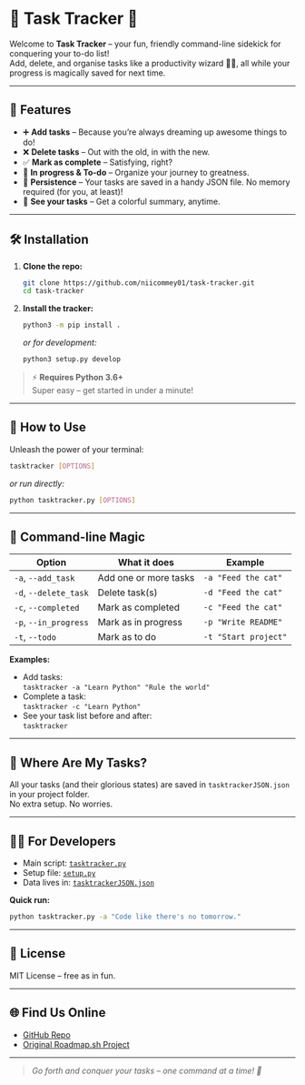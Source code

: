 # 🎉 Task Tracker 🚀

Welcome to **Task Tracker** – your fun, friendly command-line sidekick for conquering your to-do list!  
Add, delete, and organise tasks like a productivity wizard 🧙‍♂️, all while your progress is magically saved for next time.

---

## 🌟 Features

- ➕ **Add tasks** – Because you’re always dreaming up awesome things to do!
- ❌ **Delete tasks** – Out with the old, in with the new.
- ✅ **Mark as complete** – Satisfying, right?
- 🔄 **In progress & To-do** – Organize your journey to greatness.
- 💾 **Persistence** – Your tasks are saved in a handy JSON file. No memory required (for you, at least)!
- 👀 **See your tasks** – Get a colorful summary, anytime.

---

## 🛠️ Installation

1. **Clone the repo:**
   ```bash
   git clone https://github.com/niicommey01/task-tracker.git
   cd task-tracker
   ```

2. **Install the tracker:**
   ```bash
   python3 -m pip install .
   ```
   _or for development:_
   ```bash
   python3 setup.py develop
   ```

> ⚡ **Requires Python 3.6+**  
> Super easy – get started in under a minute!

---

## 🎲 How to Use

Unleash the power of your terminal:

```bash
tasktracker [OPTIONS]
```

_or run directly:_
```bash
python tasktracker.py [OPTIONS]
```

---

## 📢 Command-line Magic

| Option            | What it does               | Example                              |
|-------------------|---------------------------|--------------------------------------|
| `-a`, `--add_task`      | Add one or more tasks         | `-a "Feed the cat"`                  |
| `-d`, `--delete_task`   | Delete task(s)                | `-d "Feed the cat"`                  |
| `-c`, `--completed`     | Mark as completed             | `-c "Feed the cat"`                  |
| `-p`, `--in_progress`   | Mark as in progress           | `-p "Write README"`                  |
| `-t`, `--todo`          | Mark as to do                 | `-t "Start project"`                 |

**Examples:**
- Add tasks:  
  `tasktracker -a "Learn Python" "Rule the world"`
- Complete a task:  
  `tasktracker -c "Learn Python"`
- See your task list before and after:  
  `tasktracker`

---

## 💾 Where Are My Tasks?

All your tasks (and their glorious states) are saved in `tasktrackerJSON.json` in your project folder.  
No extra setup. No worries.

---

## 👩‍💻 For Developers

- Main script: [`tasktracker.py`](./tasktracker.py)
- Setup file: [`setup.py`](./setup.py)
- Data lives in: [`tasktrackerJSON.json`](./tasktrackerJSON.json)

**Quick run:**
```bash
python tasktracker.py -a "Code like there's no tomorrow."
```

---

## 📝 License

MIT License – free as in fun.

---

## 🌐 Find Us Online

- [GitHub Repo](https://github.com/niicommey01/task-tracker)
- [Original Roadmap.sh Project](https://roadmap.sh/projects/task-tracker)

---

> _Go forth and conquer your tasks – one command at a time! 💪_
